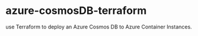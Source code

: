 # azure-cosmosDB-terraform
use Terraform to deploy an Azure Cosmos DB to Azure Container Instances.
